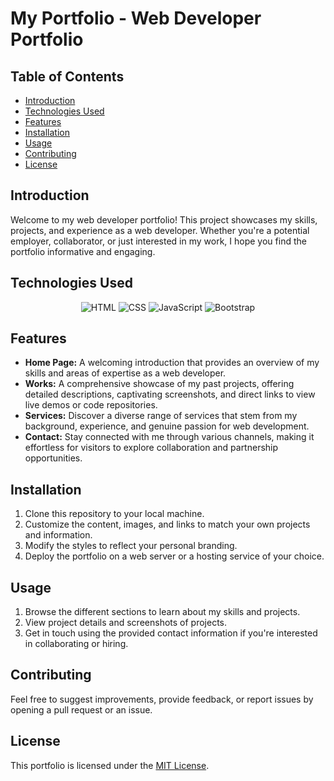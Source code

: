 # My Portfolio - Web Developer Portfolio

## Table of Contents

- [Introduction](#introduction)
- [Technologies Used](#technologies-used)
- [Features](#features)
- [Installation](#installation)
- [Usage](#usage)
- [Contributing](#contributing)
- [License](#license)

## Introduction

Welcome to my web developer portfolio! This project showcases my skills, projects, and experience as a web developer. Whether you're a potential employer, collaborator, or just interested in my work, I hope you find the portfolio informative and engaging.

## Technologies Used

<p align="center">
  <img src="https://img.shields.io/badge/HTML-E34F26?style=for-the-badge&logo=html5&logoColor=white" alt="HTML">
  <img src="https://img.shields.io/badge/CSS-1572B6?style=for-the-badge&logo=css3&logoColor=white" alt="CSS">
  <img src="https://img.shields.io/badge/JavaScript-F7DF1E?style=for-the-badge&logo=javascript&logoColor=black" alt="JavaScript">
  <img src="https://img.shields.io/badge/Bootstrap-563D7C?style=for-the-badge&logo=bootstrap&logoColor=white" alt="Bootstrap">
</p>

## Features

- **Home Page:** A welcoming introduction that provides an overview of my skills and areas of expertise as a web developer.
- **Works:** A comprehensive showcase of my past projects, offering detailed descriptions, captivating screenshots, and direct links to view live demos or code repositories.
- **Services:** Discover a diverse range of services that stem from my background, experience, and genuine passion for web development.
- **Contact:** Stay connected with me through various channels, making it effortless for visitors to explore collaboration and partnership opportunities.

## Installation

1. Clone this repository to your local machine.
2. Customize the content, images, and links to match your own projects and information.
3. Modify the styles to reflect your personal branding.
4. Deploy the portfolio on a web server or a hosting service of your choice.

## Usage

1. Browse the different sections to learn about my skills and projects.
2. View project details and screenshots of projects.
3. Get in touch using the provided contact information if you're interested in collaborating or hiring.

## Contributing

Feel free to suggest improvements, provide feedback, or report issues by opening a pull request or an issue.

## License

This portfolio is licensed under the [MIT License](LICENSE).
